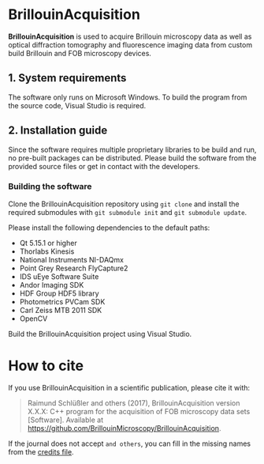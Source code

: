 # BrillouinAcquisition

**BrillouinAcquisition** is used to acquire Brillouin microscopy data as well as optical diffraction tomography and fluorescence imaging data from custom build Brillouin and FOB microscopy devices.

## 1. System requirements

The software only runs on Microsoft Windows. To build the program from the source code, Visual Studio is required.


## 2. Installation guide

Since the software requires multiple proprietary libraries to be build and run, no pre-built packages can be distributed. Please build the software from the provided source files or get in contact with the developers.

### Building the software

Clone the BrillouinAcquisition repository using `git clone` and install the required submodules with `git submodule init` and `git submodule update`.

Please install the following dependencies to the default paths:

- Qt 5.15.1 or higher
- Thorlabs Kinesis
- National Instruments NI-DAQmx
- Point Grey Research FlyCapture2
- IDS uEye Software Suite
- Andor Imaging SDK
- HDF Group HDF5 library
- Photometrics PVCam SDK
- Carl Zeiss MTB 2011 SDK
- OpenCV

Build the BrillouinAcquisition project using Visual Studio.


# How to cite

If you use BrillouinAcquisition in a scientific publication, please cite it with:

> Raimund Schlüßler and others (2017), BrillouinAcquisition version X.X.X: C++ program for the acquisition of FOB microscopy data sets [Software]. Available at https://github.com/BrillouinMicroscopy/BrillouinAcquisition.

If the journal does not accept ``and others``, you can fill in the missing
names from the [credits file](https://github.com/BrillouinMicroscopy/BrillouinAcquisition/blob/master/CREDITS).
